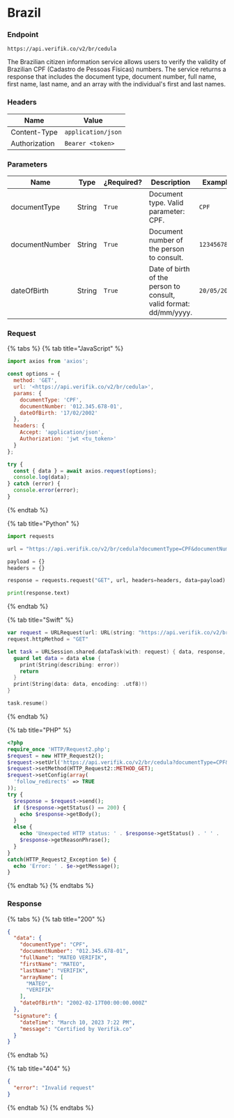 # Brazil

### Endpoint

```
https://api.verifik.co/v2/br/cedula
```

The Brazilian citizen information service allows users to verify the validity of Brazilian CPF (Cadastro de Pessoas Físicas) numbers. The service returns a response that includes the document type, document number, full name, first name, last name, and an array with the individual's first and last names.

### **Headers**

| Name          | Value              |
| ------------- | ------------------ |
| Content-Type  | `application/json` |
| Authorization | `Bearer <token>`   |

### **Parameters**

<table><thead><tr><th width="198">Name</th><th width="82">Type</th><th width="108">¿Required?</th><th width="221">Description</th><th>Example</th></tr></thead><tbody><tr><td>documentType</td><td>String</td><td><code>True</code></td><td>Document type. Valid parameter: CPF.</td><td><code>CPF</code></td></tr><tr><td>documentNumber</td><td>String</td><td><code>True</code></td><td>Document number of the person to consult.</td><td><code>123456789</code></td></tr><tr><td>dateOfBirth</td><td>String</td><td><code>True</code></td><td>Date of birth of the person to consult, valid format: dd/mm/yyyy.</td><td><code>20/05/2022</code></td></tr></tbody></table>

### **Request**

{% tabs %}
{% tab title="JavaScript" %}

```javascript
import axios from 'axios';

const options = {
  method: 'GET',
  url: '<https://api.verifik.co/v2/br/cedula>',
  params: {
    documentType: 'CPF',
    documentNumber: '012.345.678-01',
    dateOfBirth: '17/02/2002'
  },
  headers: {
    Accept: 'application/json',
    Authorization: 'jwt <tu_token>'
  }
};

try {
  const { data } = await axios.request(options);
  console.log(data);
} catch (error) {
  console.error(error);
}
```

{% endtab %}

{% tab title="Python" %}

```python
import requests

url = "https://api.verifik.co/v2/br/cedula?documentType=CPF&documentNumber=123456789&dateOfBirth=20/05/2022"

payload = {}
headers = {}

response = requests.request("GET", url, headers=headers, data=payload)

print(response.text)

```

{% endtab %}

{% tab title="Swift" %}

```swift
var request = URLRequest(url: URL(string: "https://api.verifik.co/v2/br/cedula?documentType=CPF&documentNumber=123456789&dateOfBirth=20%2F05%2F2022")!,timeoutInterval: Double.infinity)
request.httpMethod = "GET"

let task = URLSession.shared.dataTask(with: request) { data, response, error in 
  guard let data = data else {
    print(String(describing: error))
    return
  }
  print(String(data: data, encoding: .utf8)!)
}

task.resume()

```

{% endtab %}

{% tab title="PHP" %}

```php
<?php
require_once 'HTTP/Request2.php';
$request = new HTTP_Request2();
$request->setUrl('https://api.verifik.co/v2/br/cedula?documentType=CPF&documentNumber=123456789&dateOfBirth=20/05/2022');
$request->setMethod(HTTP_Request2::METHOD_GET);
$request->setConfig(array(
  'follow_redirects' => TRUE
));
try {
  $response = $request->send();
  if ($response->getStatus() == 200) {
    echo $response->getBody();
  }
  else {
    echo 'Unexpected HTTP status: ' . $response->getStatus() . ' ' .
    $response->getReasonPhrase();
  }
}
catch(HTTP_Request2_Exception $e) {
  echo 'Error: ' . $e->getMessage();
}
```

{% endtab %}
{% endtabs %}

### **Response**

{% tabs %}
{% tab title="200" %}

```json
{
  "data": {
    "documentType": "CPF",
    "documentNumber": "012.345.678-01",
    "fullName": "MATEO VERIFIK",
    "firstName": "MATEO",
    "lastName": "VERIFIK",
    "arrayName": [
      "MATEO",
      "VERIFIK"
    ],
    "dateOfBirth": "2002-02-17T00:00:00.000Z"
  },
  "signature": {
    "dateTime": "March 10, 2023 7:22 PM",
    "message": "Certified by Verifik.co"
  }
}
```

{% endtab %}

{% tab title="404" %}

```json
{
  "error": "Invalid request"
}
```

{% endtab %}
{% endtabs %}

